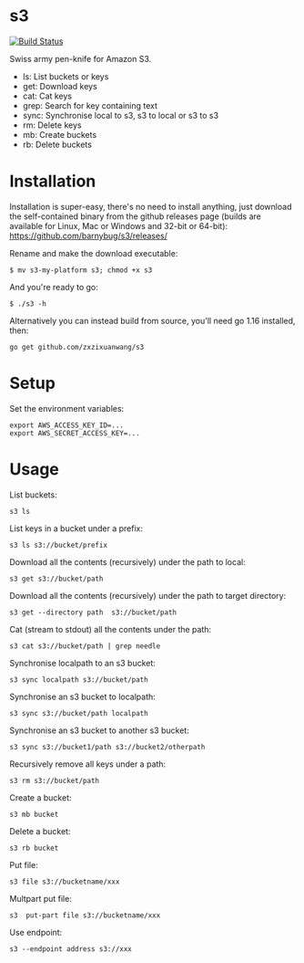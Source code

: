 # s3

[![Build Status](https://secure.travis-ci.org/barnybug/s3.png)](http://travis-ci.org/barnybug/s3)

Swiss army pen-knife for Amazon S3.

- ls: List buckets or keys
- get: Download keys
- cat: Cat keys
- grep: Search for key containing text
- sync: Synchronise local to s3, s3 to local or s3 to s3
- rm: Delete keys
- mb: Create buckets
- rb: Delete buckets

# Installation

Installation is super-easy, there's no need to install anything, just download
the self-contained binary from the github releases page (builds are available
for Linux, Mac or Windows and 32-bit or 64-bit):
https://github.com/barnybug/s3/releases/

Rename and make the download executable:

    $ mv s3-my-platform s3; chmod +x s3

And you're ready to go:

    $ ./s3 -h

Alternatively you can instead build from source, you'll need go 1.16 installed,
then:

    go get github.com/zxzixuanwang/s3

# Setup

Set the environment variables:

    export AWS_ACCESS_KEY_ID=...
    export AWS_SECRET_ACCESS_KEY=...

# Usage

List buckets:

    s3 ls

List keys in a bucket under a prefix:

    s3 ls s3://bucket/prefix

Download all the contents (recursively) under the path to local:

    s3 get s3://bucket/path


Download all the contents (recursively) under the path to target directory:

    s3 get --directory path  s3://bucket/path


Cat (stream to stdout) all the contents under the path:

    s3 cat s3://bucket/path | grep needle

Synchronise localpath to an s3 bucket:

    s3 sync localpath s3://bucket/path

Synchronise an s3 bucket to localpath:

    s3 sync s3://bucket/path localpath

Synchronise an s3 bucket to another s3 bucket:

    s3 sync s3://bucket1/path s3://bucket2/otherpath

Recursively remove all keys under a path:

    s3 rm s3://bucket/path

Create a bucket:

    s3 mb bucket

Delete a bucket:

    s3 rb bucket

Put file:

    s3 file s3://bucketname/xxx


Multpart put file:

    s3  put-part file s3://bucketname/xxx
Use endpoint:   
    
    s3 --endpoint address s3://xxx